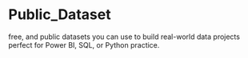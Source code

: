 # Public_Dataset
 free, and public datasets you can use to build real-world data projects perfect for Power BI, SQL, or Python practice.

